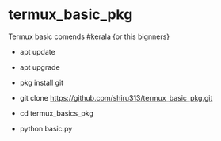 # termux_basic_pkg
Termux basic comends #kerala 
{or this bignners} 

- apt update

- apt upgrade

- pkg install git

- git clone https://github.com/shiru313/termux_basic_pkg.git

- cd termux_basics_pkg

- python basic.py

<!---

shiru313/shiru313 is a ✨ special ✨ repository because its `README.md` (this file) appears on your GitHub profile.

You can click the Preview link to take a look at your changes.

--->

